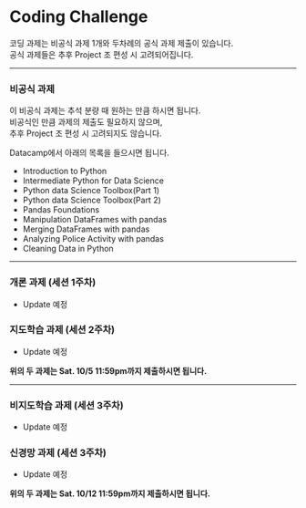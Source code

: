 # Coding Challenge  

코딩 과제는 비공식 과제 1개와 두차례의 공식 과제 제출이 있습니다.  
공식 과제들은 추후 Project 조 편성 시 고려되어집니다.

-------------------------
### 비공식 과제  
이 비공식 과제는 추석 분량 때 원하는 만큼 하시면 됩니다.  
비공식인 만큼 과제의 제출도 필요하지 않으며,  
추후 Project 조 편성 시 고려되지도 않습니다.

Datacamp에서 아래의 목록을 들으시면 됩니다.  
- Introduction to Python  
- Intermediate Python for Data Science  
- Python data Science Toolbox(Part 1)  
- Python data Science Toolbox(Part 2)  
- Pandas Foundations  
- Manipulation DataFrames with pandas  
- Merging DataFrames with pandas  
- Analyzing Police Activity with pandas  
- Cleaning Data in Python  

-------------------
### 개론 과제 (세션 1주차)  
- Update 예정  

### 지도학습 과제 (세션 2주차)  
- Update 예정  

**위의 두 과제는 Sat. 10/5 11:59pm까지 제출하시면 됩니다.**

--------------------
### 비지도학습 과제 (세션 3주차)  
- Update 예정  

### 신경망 과제 (세션 3주차)
- Update 예정

**위의 두 과제는 Sat. 10/12 11:59pm까지 제출하시면 됩니다.**

